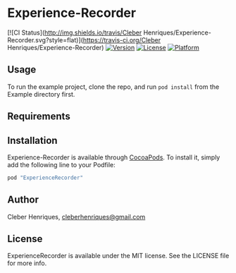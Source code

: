 # Experience-Recorder

[![CI Status](http://img.shields.io/travis/Cleber Henriques/Experience-Recorder.svg?style=flat)](https://travis-ci.org/Cleber Henriques/Experience-Recorder)
[![Version](https://img.shields.io/cocoapods/v/Experience-Recorder.svg?style=flat)](http://cocoapods.org/pods/Experience-Recorder)
[![License](https://img.shields.io/cocoapods/l/Experience-Recorder.svg?style=flat)](http://cocoapods.org/pods/Experience-Recorder)
[![Platform](https://img.shields.io/cocoapods/p/Experience-Recorder.svg?style=flat)](http://cocoapods.org/pods/Experience-Recorder)

## Usage

To run the example project, clone the repo, and run `pod install` from the Example directory first.

## Requirements

## Installation

Experience-Recorder is available through [CocoaPods](http://cocoapods.org). To install
it, simply add the following line to your Podfile:

```ruby
pod "ExperienceRecorder"
```

## Author

Cleber Henriques, cleberhenriques@gmail.com

## License

ExperienceRecorder is available under the MIT license. See the LICENSE file for more info.
